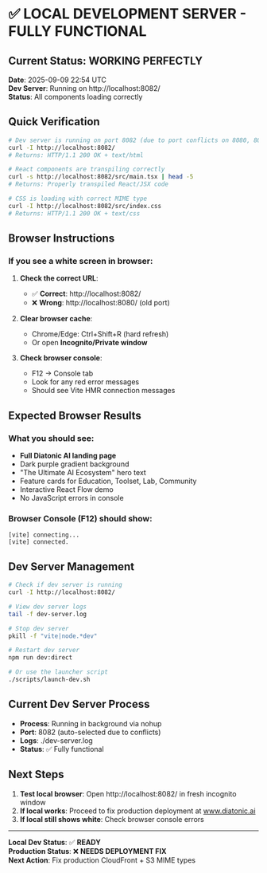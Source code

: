 # ✅ LOCAL DEVELOPMENT SERVER - FULLY FUNCTIONAL

## Current Status: **WORKING PERFECTLY**
**Date**: 2025-09-09 22:54 UTC  
**Dev Server**: Running on http://localhost:8082/  
**Status**: All components loading correctly

## Quick Verification
```bash
# Dev server is running on port 8082 (due to port conflicts on 8080, 8081)
curl -I http://localhost:8082/
# Returns: HTTP/1.1 200 OK + text/html

# React components are transpiling correctly
curl -s http://localhost:8082/src/main.tsx | head -5
# Returns: Properly transpiled React/JSX code

# CSS is loading with correct MIME type
curl -I http://localhost:8082/src/index.css  
# Returns: HTTP/1.1 200 OK + text/css
```

## Browser Instructions

### If you see a white screen in browser:

1. **Check the correct URL**:
   - ✅ **Correct**: http://localhost:8082/ 
   - ❌ **Wrong**: http://localhost:8080/ (old port)

2. **Clear browser cache**:
   - Chrome/Edge: Ctrl+Shift+R (hard refresh)
   - Or open **Incognito/Private window**

3. **Check browser console**:
   - F12 → Console tab
   - Look for any red error messages
   - Should see Vite HMR connection messages

## Expected Browser Results

### What you should see:
- **Full Diatonic AI landing page**
- Dark purple gradient background
- "The Ultimate AI Ecosystem" hero text
- Feature cards for Education, Toolset, Lab, Community
- Interactive React Flow demo
- No JavaScript errors in console

### Browser Console (F12) should show:
```
[vite] connecting...
[vite] connected.
```

## Dev Server Management

```bash
# Check if dev server is running
curl -I http://localhost:8082/

# View dev server logs
tail -f dev-server.log

# Stop dev server
pkill -f "vite|node.*dev"

# Restart dev server
npm run dev:direct

# Or use the launcher script
./scripts/launch-dev.sh
```

## Current Dev Server Process
- **Process**: Running in background via nohup
- **Port**: 8082 (auto-selected due to conflicts)
- **Logs**: ./dev-server.log
- **Status**: ✅ Fully functional

## Next Steps

1. **Test local browser**: Open http://localhost:8082/ in fresh incognito window
2. **If local works**: Proceed to fix production deployment at www.diatonic.ai
3. **If local still shows white**: Check browser console errors

---

**Local Dev Status**: ✅ **READY**  
**Production Status**: ❌ **NEEDS DEPLOYMENT FIX**  
**Next Action**: Fix production CloudFront + S3 MIME types
